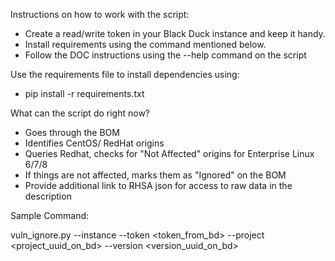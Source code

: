 Instructions on how to work with the script:

- Create a read/write token in your Black Duck instance and keep it handy.
- Install requirements using the command mentioned below. 
- Follow the DOC instructions using the --help command on the script 

Use the requirements file to install dependencies using:
- pip install -r requirements.txt

What can the script do right now? 

- Goes through the BOM
- Identifies CentOS/ RedHat origins
- Queries Redhat, checks for "Not Affected" origins for Enterprise Linux 6/7/8
- If things are not affected, marks them as "Ignored" on the BOM
- Provide additional link to RHSA json for access to raw data in the description

Sample Command:

vuln_ignore.py --instance <host> --token <token_from_bd> --project <project_uuid_on_bd> --version <version_uuid_on_bd>
